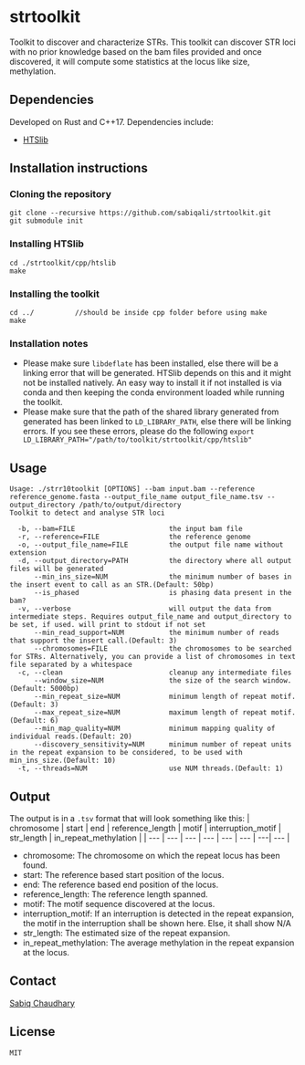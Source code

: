 # strtoolkit
Toolkit to discover and characterize STRs. This toolkit can discover STR loci with no prior knowledge based on the bam files provided and once discovered, it will compute some statistics at the locus like size, methylation. 

## Dependencies
Developed on Rust and C++17. Dependencies include:
* [HTSlib](https://github.com/samtools/htslib)

## Installation instructions

### Cloning the repository
```
git clone --recursive https://github.com/sabiqali/strtoolkit.git
git submodule init
```

### Installing HTSlib
```
cd ./strtoolkit/cpp/htslib
make
```

### Installing the toolkit
```
cd ../          //should be inside cpp folder before using make
make
```

### Installation notes
* Please make sure ```libdeflate``` has been installed, else there will be a linking error that will be generated. HTSlib depends on this and it might not be installed natively. An easy way to install it if not installed is via conda and then keeping the conda environment loaded while running the toolkit.
* Please make sure that the path of the shared library generated from generated has been linked to ```LD_LIBRARY_PATH```, else there will be linking errors. If you see these errors, please do the following ```export LD_LIBRARY_PATH="/path/to/toolkit/strtoolkit/cpp/htslib"``` 

## Usage
```
Usage: ./strr10toolkit [OPTIONS] --bam input.bam --reference reference_genome.fasta --output_file_name output_file_name.tsv --output_directory /path/to/output/directory
Toolkit to detect and analyse STR loci

  -b, --bam=FILE                       the input bam file
  -r, --reference=FILE                 the reference genome
  -o, --output_file_name=FILE          the output file name without extension
  -d, --output_directory=PATH          the directory where all output files will be generated
      --min_ins_size=NUM               the minimum number of bases in the insert event to call as an STR.(Default: 50bp)
      --is_phased                      is phasing data present in the bam?
  -v, --verbose                        will output the data from intermediate steps. Requires output_file_name and output_directory to be set, if used. will print to stdout if not set
      --min_read_support=NUM           the minimum number of reads that support the insert call.(Default: 3)
      --chromosomes=FILE               the chromosomes to be searched for STRs. Alternatively, you can provide a list of chromosomes in text file separated by a whitespace
  -c, --clean                          cleanup any intermediate files
      --window_size=NUM                the size of the search window.(Default: 5000bp)
      --min_repeat_size=NUM            minimum length of repeat motif.(Default: 3)
      --max_repeat_size=NUM            maximum length of repeat motif. (Default: 6)
      --min_map_quality=NUM            minimum mapping quality of individual reads.(Default: 20)
      --discovery_sensitivity=NUM      minimum number of repeat units in the repeat expansion to be considered, to be used with min_ins_size.(Default: 10)
  -t, --threads=NUM                    use NUM threads.(Default: 1)
```

## Output

The output is in a ```.tsv``` format that will look something like this:
| chromosome | start | end | reference_length | motif | interruption_motif | str_length | in_repeat_methylation | 
| --- | --- | --- | --- | --- | --- | ---| --- |

* chromosome: The chromosome on which the repeat locus has been found.
* start: The reference based start position of the locus.
* end: The reference based end position of the locus.
* reference_length: The reference length spanned.
* motif: The motif sequence discovered at the locus.
* interruption_motif: If an interruption is detected in the repeat expansion, the motif in the interruption shall be shown here. Else, it shall show N/A
* str_length: The estimated size of the repeat expansion. 
* in_repeat_methylation: The average methylation in the repeat expansion at the locus. 

## Contact

[Sabiq Chaudhary](mailto:schaudhary@oicr.on.ca)

## License

```MIT```
